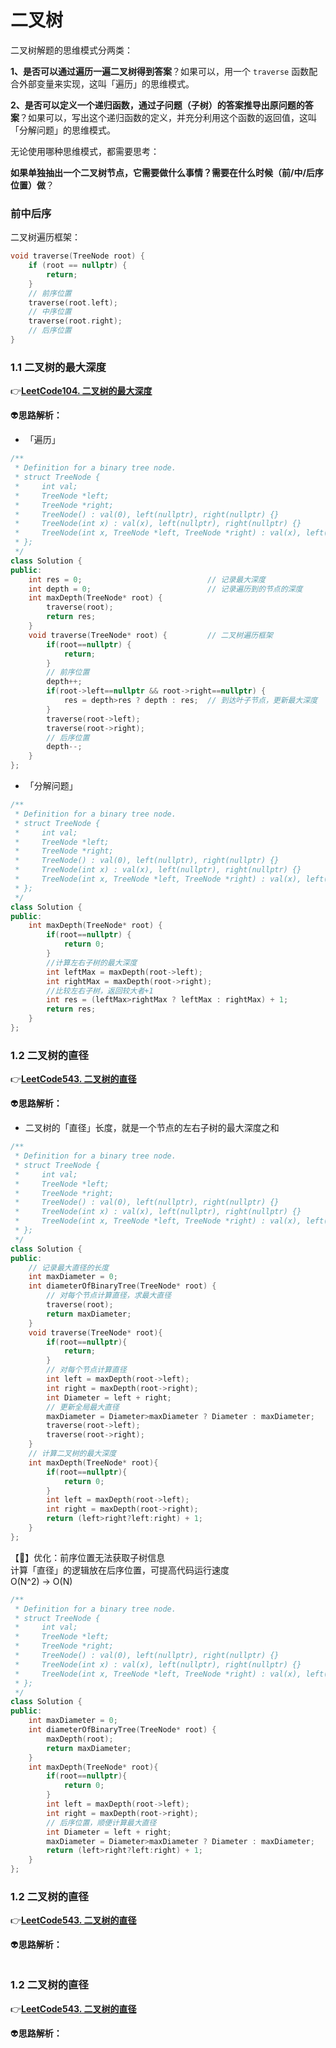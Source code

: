 # 二叉树

二叉树解题的思维模式分两类：

**1、是否可以通过遍历一遍二叉树得到答案**？如果可以，用一个 `traverse` 函数配合外部变量来实现，这叫「遍历」的思维模式。

**2、是否可以定义一个递归函数，通过子问题（子树）的答案推导出原问题的答案**？如果可以，写出这个递归函数的定义，并充分利用这个函数的返回值，这叫「分解问题」的思维模式。

无论使用哪种思维模式，都需要思考：

**如果单独抽出一个二叉树节点，它需要做什么事情？需要在什么时候（前/中/后序位置）做**？

### 前中后序

二叉树遍历框架：

```c++
void traverse(TreeNode root) {
    if (root == nullptr) {
        return;
    }
    // 前序位置
    traverse(root.left);
    // 中序位置
    traverse(root.right);
    // 后序位置
}
```

### 1.1 二叉树的最大深度

:point_right:[**LeetCode104. 二叉树的最大深度**](https://leetcode.cn/problems/maximum-depth-of-binary-tree/description/) 

:alien:**思路解析：** 

- 「遍历」

```c++
/**
 * Definition for a binary tree node.
 * struct TreeNode {
 *     int val;
 *     TreeNode *left;
 *     TreeNode *right;
 *     TreeNode() : val(0), left(nullptr), right(nullptr) {}
 *     TreeNode(int x) : val(x), left(nullptr), right(nullptr) {}
 *     TreeNode(int x, TreeNode *left, TreeNode *right) : val(x), left(left), right(right) {}
 * };
 */
class Solution {
public:
    int res = 0;							// 记录最大深度
    int depth = 0;							// 记录遍历到的节点的深度
    int maxDepth(TreeNode* root) {
        traverse(root);
        return res;
    }
    void traverse(TreeNode* root) {			// 二叉树遍历框架
        if(root==nullptr) {
            return;
        }
        // 前序位置
        depth++;
        if(root->left==nullptr && root->right==nullptr) {
            res = depth>res ? depth : res;	// 到达叶子节点，更新最大深度
        }
        traverse(root->left);
        traverse(root->right);
        // 后序位置
        depth--;
    }
};
```

- 「分解问题」

```c++
/**
 * Definition for a binary tree node.
 * struct TreeNode {
 *     int val;
 *     TreeNode *left;
 *     TreeNode *right;
 *     TreeNode() : val(0), left(nullptr), right(nullptr) {}
 *     TreeNode(int x) : val(x), left(nullptr), right(nullptr) {}
 *     TreeNode(int x, TreeNode *left, TreeNode *right) : val(x), left(left), right(right) {}
 * };
 */
class Solution {
public:
    int maxDepth(TreeNode* root) {
        if(root==nullptr) {
            return 0;
        }
        //计算左右子树的最大深度
        int leftMax = maxDepth(root->left);
        int rightMax = maxDepth(root->right);
        //比较左右子树，返回较大者+1
        int res = (leftMax>rightMax ? leftMax : rightMax) + 1;
        return res;
    }
};
```

### 1.2 二叉树的直径

:point_right:[**LeetCode543. 二叉树的直径**](https://leetcode.cn/problems/diameter-of-binary-tree/) 

:alien:**思路解析：** 

- 二叉树的「直径」长度，就是一个节点的左右子树的最大深度之和

```c++
/**
 * Definition for a binary tree node.
 * struct TreeNode {
 *     int val;
 *     TreeNode *left;
 *     TreeNode *right;
 *     TreeNode() : val(0), left(nullptr), right(nullptr) {}
 *     TreeNode(int x) : val(x), left(nullptr), right(nullptr) {}
 *     TreeNode(int x, TreeNode *left, TreeNode *right) : val(x), left(left), right(right) {}
 * };
 */
class Solution {
public:
    // 记录最大直径的长度
    int maxDiameter = 0;
    int diameterOfBinaryTree(TreeNode* root) {
        // 对每个节点计算直径，求最大直径
        traverse(root);
        return maxDiameter;
    }
    void traverse(TreeNode* root){
        if(root==nullptr){
            return;
        }
        // 对每个节点计算直径
        int left = maxDepth(root->left);
        int right = maxDepth(root->right);
        int Diameter = left + right;
        // 更新全局最大直径
        maxDiameter = Diameter>maxDiameter ? Diameter : maxDiameter;
        traverse(root->left);
        traverse(root->right);
    }
    // 计算二叉树的最大深度
    int maxDepth(TreeNode* root){
        if(root==nullptr){
            return 0;
        }
        int left = maxDepth(root->left);
        int right = maxDepth(root->right);
        return (left>right?left:right) + 1;
    }
};
```

【:triangular_flag_on_post:】优化：前序位置无法获取子树信息  
						计算「直径」的逻辑放在后序位置，可提高代码运行速度  
						O(N^2) $\rightarrow$ O(N)

```C++
/**
 * Definition for a binary tree node.
 * struct TreeNode {
 *     int val;
 *     TreeNode *left;
 *     TreeNode *right;
 *     TreeNode() : val(0), left(nullptr), right(nullptr) {}
 *     TreeNode(int x) : val(x), left(nullptr), right(nullptr) {}
 *     TreeNode(int x, TreeNode *left, TreeNode *right) : val(x), left(left), right(right) {}
 * };
 */
class Solution {
public:
    int maxDiameter = 0;
    int diameterOfBinaryTree(TreeNode* root) {
        maxDepth(root);
        return maxDiameter;
    }
    int maxDepth(TreeNode* root){
        if(root==nullptr){
            return 0;
        }
        int left = maxDepth(root->left);
        int right = maxDepth(root->right);
        // 后序位置，顺便计算最大直径
        int Diameter = left + right;
        maxDiameter = Diameter>maxDiameter ? Diameter : maxDiameter;
        return (left>right?left:right) + 1;
    }
};
```



### 1.2 二叉树的直径

:point_right:[**LeetCode543. 二叉树的直径**](https://leetcode.cn/problems/diameter-of-binary-tree/) 

:alien:**思路解析：** 

```c++

```



### 1.2 二叉树的直径

:point_right:[**LeetCode543. 二叉树的直径**](https://leetcode.cn/problems/diameter-of-binary-tree/) 

:alien:**思路解析：** 

```c++

```


